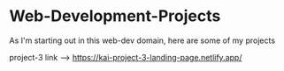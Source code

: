 # Web-Development-Projects
As I'm starting out in this web-dev domain, here are some of my projects


project-3 link --> https://kai-project-3-landing-page.netlify.app/
